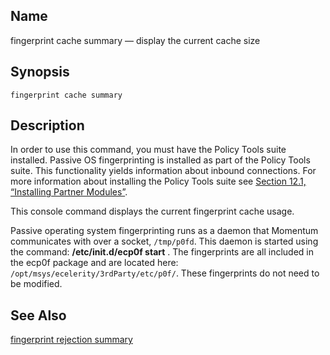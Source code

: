 <a name="console_commands.fingerprint_cache_summary"></a>
## Name

fingerprint cache summary — display the current cache size

## Synopsis

`fingerprint cache summary`

<a name="idp13063904"></a>
## Description

In order to use this command, you must have the Policy Tools suite installed. Passive OS fingerprinting is installed as part of the Policy Tools suite. This functionality yields information about inbound connections. For more information about installing the Policy Tools suite see [Section 12.1, “Installing Partner Modules”](post_installation.php#install.additional.packages "12.1. Installing Partner Modules").

This console command displays the current fingerprint cache usage.

Passive operating system fingerprinting runs as a daemon that Momentum communicates with over a socket, `/tmp/p0fd`. This daemon is started using the command: **/etc/init.d/ecp0f start** . The fingerprints are all included in the ecp0f package and are located here: `/opt/msys/ecelerity/3rdParty/etc/p0f/`. These fingerprints do not need to be modified.

<a name="idp13069568"></a>
## See Also

[fingerprint rejection summary](console_commands.fingerprint_rejection_summary.php "fingerprint rejection summary")
